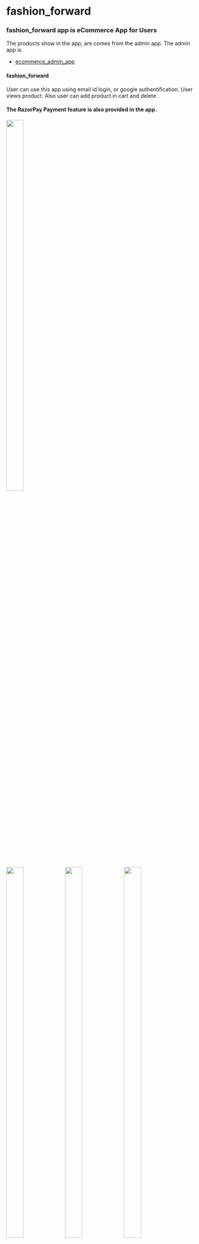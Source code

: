 # fashion_forward
### fashion_forward app is eCommerce App for Users
The products show in the app, are comes from the admin app. The admin app is 
- [ecommerce_admin_app](https://github.com/VivekTailor19/ecommerce_admin_app)

#### fashion_forward
User can use this app using email id login, or google authentification.
User views product. Also user can add product in cart and delete . 
#### The RazorPay Payment feature is also provided in the app. 

<p>
<img src = "https://github.com/VivekTailor19/fashion_forward/assets/119835214/14abf7c6-ae7d-4f39-846e-b636673caf92" height = 50% width = 30%>
  
</p>

<p>
<img src = "https://github.com/VivekTailor19/fashion_forward/assets/119835214/fe8abf45-3f9a-4ce3-8522-d95af0f6d2e7" height = 50% width = 30%>
<img src = "https://github.com/VivekTailor19/fashion_forward/assets/119835214/c6d4b457-6df2-4a4d-8fb0-a0ffc9fcb5f3" height = 50% width = 30%>
<img src = "https://github.com/VivekTailor19/fashion_forward/assets/119835214/c02e1ce8-59ef-454e-8a85-cbf1071cb7de" height = 50% width = 30%>
  
</p>

<p>
<img src = "https://github.com/VivekTailor19/fashion_forward/assets/119835214/7a4f3d1b-713a-4225-9e4d-9d74311c10c4" height = 50% width = 30%>
<img src = "https://github.com/VivekTailor19/fashion_forward/assets/119835214/93f2ecac-aa60-4114-80aa-5759c3b98db5" height = 50% width = 30%>
<img src = "https://github.com/VivekTailor19/fashion_forward/assets/119835214/27091f96-3147-4ead-a76d-cfa4f4614d30" height = 50% width = 30%>

</p>


<p>


<img src = "https://github.com/VivekTailor19/fashion_forward/assets/119835214/52c66257-de73-471e-9b4f-2fd343ff2f25" height = 50% width = 30%>
<img src = "https://github.com/VivekTailor19/fashion_forward/assets/119835214/61340ba8-b43f-4827-ae45-e62f07de3644" height = 50% width = 30%>
<img src = "https://github.com/VivekTailor19/fashion_forward/assets/119835214/ead58c2a-91e3-4f6b-9106-1cdf1585883f" height = 50% width = 30%>

  
</p>

<p>

<img src = "https://github.com/VivekTailor19/fashion_forward/assets/119835214/2ddc228d-cc20-4fd5-82c0-9be4384c8f57" height = 50% width = 30%>
<img src = "https://github.com/VivekTailor19/fashion_forward/assets/119835214/59284ffc-56c9-4a85-a24a-bc6fb3891fd3" height = 50% width = 30%>
<img src = "https://github.com/VivekTailor19/fashion_forward/assets/119835214/d4f9e94f-a50c-4239-a23d-996c47599edb" height = 50% width = 30%>
<img src = "https://github.com/VivekTailor19/fashion_forward/assets/119835214/a3f409f9-b77d-4341-b34c-9d3dd05e810c" height = 50% width = 30%>
<img src = "https://github.com/VivekTailor19/fashion_forward/assets/119835214/9eb55493-a57a-4656-9158-2f4e8e2651ca" height = 50% width = 30%>
<img src = "https://github.com/VivekTailor19/fashion_forward/assets/119835214/0ac4c342-96c1-428c-b722-ec7f5ce27c9a" height = 50% width = 30%>

  
</p>



<p>
<img src = "https://github.com/VivekTailor19/fashion_forward/assets/119835214/078ce0fb-e890-4ef8-879e-db81ae7b17ef" height = 50% width = 30%>
<img src = "https://github.com/VivekTailor19/fashion_forward/assets/119835214/49a55eea-e7d7-4f4e-bc2a-e0552556abb3" height = 50% width = 30%>


  
</p>
